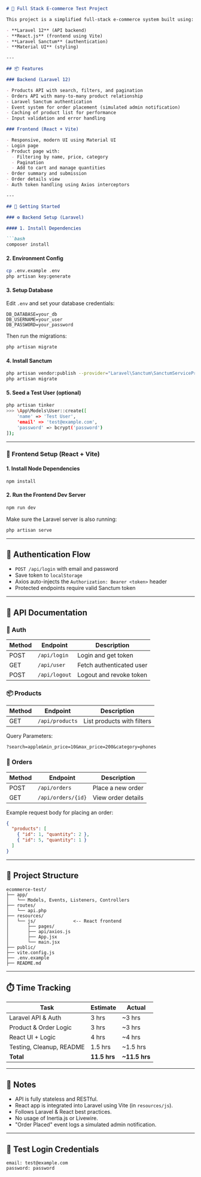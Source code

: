 

````markdown
# 🛒 Full Stack E-commerce Test Project

This project is a simplified full-stack e-commerce system built using:

- **Laravel 12** (API backend)
- **React.js** (frontend using Vite)
- **Laravel Sanctum** (authentication)
- **Material UI** (styling)

---

## 📦 Features

### Backend (Laravel 12)

- Products API with search, filters, and pagination
- Orders API with many-to-many product relationship
- Laravel Sanctum authentication
- Event system for order placement (simulated admin notification)
- Caching of product list for performance
- Input validation and error handling

### Frontend (React + Vite)

- Responsive, modern UI using Material UI
- Login page
- Product page with:
  - Filtering by name, price, category
  - Pagination
  - Add to cart and manage quantities
- Order summary and submission
- Order details view
- Auth token handling using Axios interceptors

---

## 🚀 Getting Started

### ⚙️ Backend Setup (Laravel)

#### 1. Install Dependencies

```bash
composer install
````

#### 2. Environment Config

```bash
cp .env.example .env
php artisan key:generate
```

#### 3. Setup Database

Edit `.env` and set your database credentials:

```
DB_DATABASE=your_db
DB_USERNAME=your_user
DB_PASSWORD=your_password
```

Then run the migrations:

```bash
php artisan migrate
```

#### 4. Install Sanctum

```bash
php artisan vendor:publish --provider="Laravel\Sanctum\SanctumServiceProvider"
php artisan migrate
```

#### 5. Seed a Test User (optional)

```bash
php artisan tinker
>>> \App\Models\User::create([
    'name' => 'Test User',
    'email' => 'test@example.com',
    'password' => bcrypt('password')
]);
```

---

### 🎨 Frontend Setup (React + Vite)

#### 1. Install Node Dependencies

```bash
npm install
```

#### 2. Run the Frontend Dev Server

```bash
npm run dev
```

Make sure the Laravel server is also running:

```bash
php artisan serve
```

---

## 🔐 Authentication Flow

* `POST /api/login` with email and password
* Save token to `localStorage`
* Axios auto-injects the `Authorization: Bearer <token>` header
* Protected endpoints require valid Sanctum token

---

## 📘 API Documentation

### 🔑 Auth

| Method | Endpoint      | Description              |
| ------ | ------------- | ------------------------ |
| POST   | `/api/login`  | Login and get token      |
| GET    | `/api/user`   | Fetch authenticated user |
| POST   | `/api/logout` | Logout and revoke token  |

### 📦 Products

| Method | Endpoint        | Description                |
| ------ | --------------- | -------------------------- |
| GET    | `/api/products` | List products with filters |

Query Parameters:

```
?search=apple&min_price=10&max_price=200&category=phones
```

### 🛒 Orders

| Method | Endpoint           | Description        |
| ------ | ------------------ | ------------------ |
| POST   | `/api/orders`      | Place a new order  |
| GET    | `/api/orders/{id}` | View order details |

Example request body for placing an order:

```json
{
  "products": [
    { "id": 1, "quantity": 2 },
    { "id": 5, "quantity": 1 }
  ]
}
```

---

## 📂 Project Structure

```
ecommerce-test/
├── app/
│   └── Models, Events, Listeners, Controllers
├── routes/
│   └── api.php
├── resources/
│   └── js/              <-- React frontend
│       ├── pages/
│       ├── api/axios.js
│       ├── App.jsx
│       └── main.jsx
├── public/
├── vite.config.js
├── .env.example
├── README.md
```

---

## ⏱️ Time Tracking

| Task                     | Estimate     | Actual         |
| ------------------------ | ------------ | -------------- |
| Laravel API & Auth       | 3 hrs        | \~3 hrs        |
| Product & Order Logic    | 3 hrs        | \~3 hrs        |
| React UI + Logic         | 4 hrs        | \~4 hrs        |
| Testing, Cleanup, README | 1.5 hrs      | \~1.5 hrs      |
| **Total**                | **11.5 hrs** | **\~11.5 hrs** |

---

## 📑 Notes

* API is fully stateless and RESTful.
* React app is integrated into Laravel using Vite (in `resources/js`).
* Follows Laravel & React best practices.
* No usage of Inertia.js or Livewire.
* "Order Placed" event logs a simulated admin notification.

---

## 🧪 Test Login Credentials

```
email: test@example.com
password: password
```
